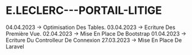 # E.LECLERC---PORTAIL-LITIGE

04.04.2023 -> Optimisation Des Tables.
03.04.2023 -> Ecriture Des Première Vue.
02.04.2023 -> Mise En Place De Bootstrap
01.04.2023 -> Ecriture Du Controlleur De Connexion
27.03.2023 -> Mise En Place De Laravel

